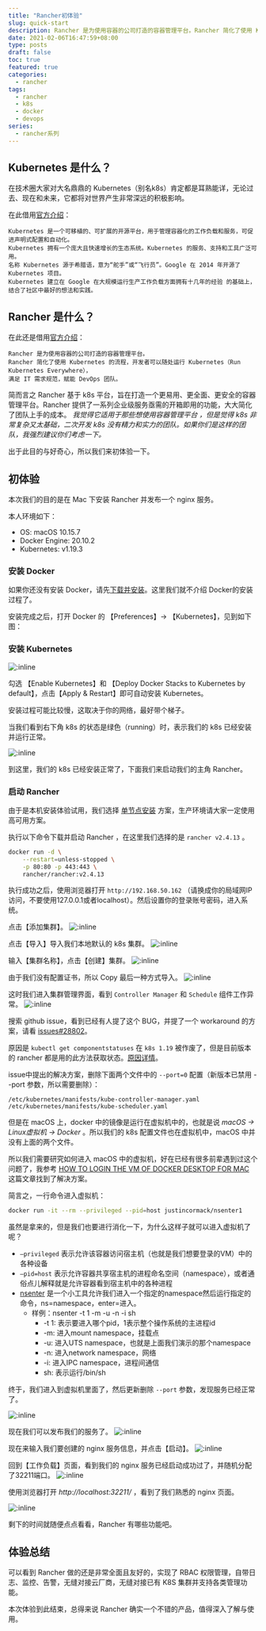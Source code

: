 ```yaml
---
title: "Rancher初体验"
slug: quick-start
description: Rancher 是为使用容器的公司打造的容器管理平台。Rancher 简化了使用 Kubernetes 的流程，开发者可以随处运行 Kubernetes（Run Kubernetes Everywhere），满足 IT 需求规范，赋能 DevOps 团队。这次我们来初次体验一下Rancher到底做的怎么样。
date: 2021-02-06T16:47:59+08:00
type: posts
draft: false
toc: true
featured: true
categories:
  - rancher
tags:
  - rancher
  - k8s
  - docker
  - devops
series:
  - rancher系列
---
```


## Kubernetes 是什么？

在技术圈大家对大名鼎鼎的 Kubernetes（别名k8s）肯定都是耳熟能详，无论过去、现在和未来，它都将对世界产生非常深远的积极影响。

在此借用[官方介绍](https://kubernetes.io/zh/docs/concepts/overview/what-is-kubernetes/)：

    Kubernetes 是一个可移植的、可扩展的开源平台，用于管理容器化的工作负载和服务，可促进声明式配置和自动化。
    Kubernetes 拥有一个庞大且快速增长的生态系统。Kubernetes 的服务、支持和工具广泛可用。
    名称 Kubernetes 源于希腊语，意为“舵手”或“飞行员”。Google 在 2014 年开源了 Kubernetes 项目。
    Kubernetes 建立在 Google 在大规模运行生产工作负载方面拥有十几年的经验 的基础上，结合了社区中最好的想法和实践。

## Rancher 是什么？

在此还是借用[官方介绍](https://docs.rancher.cn/docs/rancher2/overview/_index/)：

    Rancher 是为使用容器的公司打造的容器管理平台。
    Rancher 简化了使用 Kubernetes 的流程，开发者可以随处运行 Kubernetes（Run Kubernetes Everywhere），
    满足 IT 需求规范，赋能 DevOps 团队。

简而言之 Rancher 基于 k8s 平台，旨在打造一个更易用、更全面、更安全的容器管理平台。Rancher 提供了一系列企业级服务亟需的开箱即用的功能，大大简化了团队上手的成本。
*我觉得它适用于那些想使用容器管理平台 ，但是觉得 k8s 非常复杂又太基础，二次开发 k8s 没有精力和实力的团队。如果你们是这样的团队，我强烈建议你们考虑一下。*

出于此目的与好奇心，所以我们来初体验一下。

## 初体验

本次我们的目的是在 Mac 下安装 Rancher 并发布一个 nginx 服务。

本人环境如下：
* OS: macOS 10.15.7
* Docker Engine: 20.10.2
* Kubernetes: v1.19.3


### 安装 Docker
如果你还没有安装 Docker，请先[下载并安装](https://desktop.docker.com/mac/stable/Docker.dmg)。这里我们就不介绍 Docker的安装过程了。

安装完成之后，打开 Docker 的 【Preferences】-> 【Kubernetes】，见到如下图：

### 安装 Kubernetes
![:inline](/posts/rancher/docker-k8s-settings.png)

勾选 【Enable Kubernetes】和 【Deploy Docker Stacks to Kubernetes by default】，点击【Apply & Restart】即可自动安装 Kubernetes。

安装过程可能比较慢，这取决于你的网络，最好带个梯子。

当我们看到右下角 k8s 的状态是绿色（running）时，表示我们的 k8s 已经安装并运行正常。

![:inline](/posts/rancher/docker-k8s-running.png)

到这里，我们的 k8s 已经安装正常了，下面我们来启动我们的主角 Rancher。

### 启动 Rancher

由于是本机安装体验试用，我们选择 [单节点安装](https://docs.rancher.cn/docs/rancher2/installation_new/other-installation-methods/single-node-docker/_index/) 方案，生产环境请大家一定使用高可用方案。

执行以下命令下载并启动 Rancher ，在这里我们选择的是 `rancher v2.4.13` 。

```sh
docker run -d \
    --restart=unless-stopped \
    -p 80:80 -p 443:443 \
    rancher/rancher:v2.4.13
```

执行成功之后，使用浏览器打开 `http://192.168.50.162` （请换成你的局域网IP访问，不要使用127.0.0.1或者localhost）。然后设置你的登录账号密码，进入系统。

点击【添加集群】。
![:inline](/posts/rancher/rancher-cluster-add.png)

点击【导入】导入我们本地默认的 k8s 集群。
![:inline](/posts/rancher/rancher-cluster-import.png)

输入【集群名称】，点击【创建】集群。
![:inline](/posts/rancher/rancher-cluster-create.png)

由于我们没有配置证书，所以 Copy 最后一种方式导入。
![:inline](/posts/rancher/rancher-cluster-create1.png)

这时我们进入集群管理界面，看到 `Controller Manager` 和 `Schedule` 组件工作异常。
![:inline](/posts/rancher/rancher-cluster-status.png)

搜索 github issue，看到已经有人提了这个 BUG，并提了一个 workaround 的方案，请看 [issues#28802](https://github.com/rancher/rancher/issues/28802)。

原因是 `kubectl get componentstatuses` 在 `k8s 1.19` 被作废了，但是目前版本的 rancher 都是用的此方法获取状态。[原因详情](https://github.com/kubernetes/kubernetes/issues/93342)。

issue中提出的解决方案，删除下面两个文件中的 `--port=0` 配置（新版本已禁用 --port 参数，所以需要删除）：

    /etc/kubernetes/manifests/kube-controller-manager.yaml
    /etc/kubernetes/manifests/kube-scheduler.yaml

但是在 macOS 上，docker 中的镜像是运行在虚拟机中的，也就是说 *macOS -> Linux虚拟机 -> Docker* 。所以我们的 k8s 配置文件也在虚拟机中，macOS 中并没有上面的两个文件。

所以我们需要研究如何进入 macOS 中的虚拟机，好在已经有很多前辈遇到过这个问题了，我参考 [HOW TO LOGIN THE VM OF DOCKER DESKTOP FOR MAC
](https://www.dbform.com/2019/07/08/how-to-login-the-vm-of-docker-desktop-for-mac/) 这篇文章找到了解决方案。

简言之，一行命令进入虚拟机：

```sh
docker run -it --rm --privileged --pid=host justincormack/nsenter1
```

虽然是拿来的，但是我们也要进行消化一下，为什么这样子就可以进入虚拟机了呢？

* `–privileged` 表示允许该容器访问宿主机（也就是我们想要登录的VM）中的各种设备
* `–pid=host` 表示允许容器共享宿主机的进程命名空间（namespace），或者通俗点儿解释就是允许容器看到宿主机中的各种进程
* [nsenter](http://man7.org/linux/man-pages/man1/nsenter.1.html) 是一个小工具允许我们进入一个指定的namespace然后运行指定的命令，ns=namespace，enter=进入。
  * 样例：nsenter -t 1 -m -u -n -i sh
    * -t 1: 表示要进入哪个pid，1表示整个操作系统的主进程id
    * -m: 进入mount namespace，挂载点
    * -u: 进入UTS namespace，也就是上面我们演示的那个namespace
    * -n: 进入network namespace，网络
    * -i: 进入IPC namespace，进程间通信
    * sh: 表示运行/bin/sh

终于，我们进入到虚拟机里面了，然后更新删除 `--port` 参数，发现服务已经正常了。

![:inline](/posts/rancher/rancher-cluster-status-ok.png)

现在我们可以发布我们的服务了。
![:inline](/posts/rancher/rancher-service-deploy.png)

现在来输入我们要创建的 nginx 服务信息，并点击【启动】。
![:inline](/posts/rancher/rancher-service-deploy1.png)

回到【工作负载】页面，看到我们的 nginx 服务已经启动成功过了，并随机分配了32211端口。
![:inline](/posts/rancher/rancher-service-status.png)

使用浏览器打开 *http://localhost:32211/* ，看到了我们熟悉的 nginx 页面。

![:inline](/posts/rancher/nginx.png)

剩下的时间就随便点点看看，Rancher 有哪些功能吧。

## 体验总结

可以看到 Rancher 做的还是非常全面且友好的，实现了 RBAC 权限管理，自带日志、监控、告警，无缝对接云厂商，无缝对接已有 K8S 集群并支持各类管理功能。

本次体验到此结束，总得来说 Rancher 确实一个不错的产品，值得深入了解与使用。

